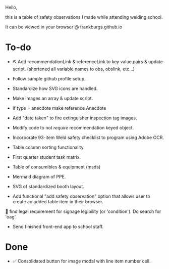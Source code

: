 Hello,

this is a table of safety observations I made while attending welding school.

It can be viewed in your browser @ frankburgs.github.io

# To-do

- ⛏️ Add recommendationLink & referenceLink to key value pairs & update script. (shortened all variable names to obs, obslink, etc...)

- Follow sample github profile setup.

- Standardize how SVG icons are handled.

- Make images an array & update script.

- if type = anecdote make reference Anecdote

- Add "date taken" to fire extinguisher inspection tag images.

- Modify code to not *require* recommendation keyed object.

- Incorporate 93-item Weld safety checklist to program using Adobe OCR.

- Table column sorting functionality.

- First quarter student task matrix.

- Table of consumibles & equipment (msds)

- Mermaid diagram of PPE.

- SVG of standardized booth layout.

- Add functional "add safety observation" option that allows user to create an added table item in their browser.

🦺 find legal requirement for signage legibility (or 'condition'). Do search for 'oag'.

- Send finished front-end app to school staff.

# Done
- ✅ Consolidated button for image modal with line item number cell.